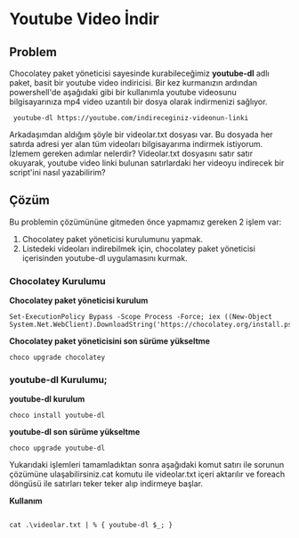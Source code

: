# Youtube Video İndir

## Problem

Chocolatey paket yöneticisi sayesinde kurabileceğimiz **youtube-dl** adlı paket, basit bir youtube video indiricisi. Bir kez kurmanızın ardından powershell'de aşağıdaki gibi bir kullanımla youtube videosunu bilgisayarınıza mp4 video uzantılı bir dosya olarak indirmenizi sağlıyor.

```
 youtube-dl https://youtube.com/indireceginiz-videonun-linki 
 ```

Arkadaşımdan aldığım şöyle bir videolar.txt dosyası var. Bu dosyada her satırda adresi yer alan tüm videoları bilgisayarıma indirmek istiyorum. İzlemem gereken adımlar nelerdir? 
Videolar.txt dosyasını satır satır okuyarak, youtube video linki bulunan satırlardaki her videoyu indirecek bir script'ini nasıl yazabilirim?

## Çözüm

Bu problemin çözümününe gitmeden önce yapmamız gereken 2 işlem var:

1. Chocolatey paket yöneticisi kurulumunu yapmak.
2. Listedeki videoları indirebilmek için, chocolatey paket yöneticisi içerisinden youtube-dl uygulamasını kurmak.

### Chocolatey Kurulumu

**Chocolatey paket yöneticisi kurulum**

```
Set-ExecutionPolicy Bypass -Scope Process -Force; iex ((New-Object System.Net.WebClient).DownloadString('https://chocolatey.org/install.ps1'))
```

**Chocolatey paket yöneticisini son sürüme yükseltme**

```
choco upgrade chocolatey
```


### youtube-dl Kurulumu;



**youtube-dl kurulum**

```
choco install youtube-dl
```
**youtube-dl son sürüme yükseltme**

```
choco upgrade youtube-dl
```


Yukarıdaki işlemleri tamamladıktan sonra aşağıdaki komut satırı ile sorunun çözümüne ulaşabilirsiniz.cat komutu ile videolar.txt içeri aktarılır ve foreach döngüsü ile satırları teker teker alıp indirmeye başlar.

**Kullanım**
```

cat .\videolar.txt | % { youtube-dl $_; }

```